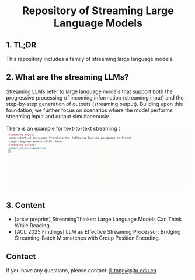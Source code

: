<h1 align="center"><b>Repository of Streaming Large Language Models</b></h1>
</div>




## 1. TL;DR
This repository includes a family of streaming large language models.

## 2. What are the streaming LLMs?
Streaming LLMs refer to large language models that support both the progressive processing of incoming information (streaming input) and the step-by-step generation of outputs (streaming output). Building upon this foundation, we further focus on scenarios where the model performs streaming input and output simultaneously. 

There is an example for text-to-text streaming：
![batch-processing](./asset/streaming.gif)


## 3. Content
* [arxiv preprint] StreamingThinker: Large Language Models Can Think While Reading.
* [ACL 2025 Findings] LLM as Effective Streaming Processor: Bridging Streaming-Batch Mismatches with Group Position Encoding.



## Contact
If you have any questions, please contact: jl-tong@sjtu.edu.cn